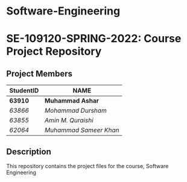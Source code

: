 # Software-Engineering
# SE-109120-SPRING-2022: Course Project Repository ##
## Project Members ##
StudentID   |   NAME
----------------------|-------------------------
**63910**   |   **Muhammad Ashar**
*63866*   |   *Mohammad Dursham*
*63855* | *Amin M. Quraishi*
*62064* | *Muhammad Sameer Khan*


## Description ##
This repository contains the project files for the course, Software Engineering
